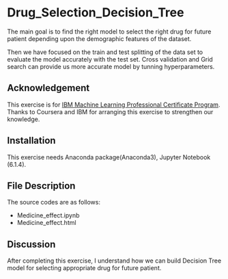 # Drug_Selection_Decision_Tree

The main goal is to find the right model to select the right drug for future patient depending upon the demographic features of the dataset. 

Then we have focused on the train and test splitting of the data set to evaluate the model accurately with the test set. Cross validation and Grid search can provide us more accurate model by tunning hyperparameters. 

## Acknowledgement
This exercise is for [IBM Machine Learning Professional Certificate Program](https://www.coursera.org/professional-certificates/ibm-machine-learning?).
Thanks to Coursera and IBM for arranging this exercise to strengthen our knowledge. 
## Installation
This exercise needs Anaconda package(Anaconda3), Jupyter Notebook (6.1.4).

## File Description
The source codes are as follows:
- Medicine_effect.ipynb
- Medicine_effect.html

## Discussion
After completing this exercise, I understand how we can build Decision Tree model for selecting appropriate drug for future patient.
